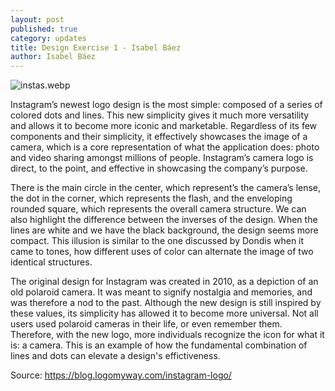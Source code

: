 ```yaml
---
layout: post
published: true
category: updates
title: Design Exercise 1 - Isabel Báez
author: Isabel Báez
---
```

![instas.webp]({{site.baseurl}}/assets/instas.webp)

Instagram’s newest logo design is the most simple: composed of a series of colored dots and lines. This new simplicity gives it much more versatility and allows it to become more iconic and marketable. Regardless of its few components and their simplicity, it effectively showcases the image of a camera, which is a core representation of what the application does: photo and video sharing amongst millions of people. Instagram’s camera logo is direct, to the point, and effective in showcasing the company’s purpose. 

There is the main circle in the center, which represent’s the camera’s lense, the dot in the corner, which represents the flash, and the enveloping rounded square, which represents the overall camera structure. We can also highlight the difference between the inverses of the design. When the lines are white and we have the black background, the design seems more compact. This illusion is similar to the one discussed by Dondis when it came to tones, how different uses of color can alternate the image of two identical structures. 

The original design for Instagram was created in 2010, as a depiction of an old polaroid camera. It was meant to signify nostalgia and memories, and was therefore a nod to the past. Although the new design is still inspired by these values, its simplicity has allowed it to become more universal. Not all users used polaroid cameras in their life, or even remember them. Therefore, with the new logo, more individuals recognize the icon for what it is: a camera. This is an example of how the fundamental combination of lines and dots can elevate a design's effictiveness. 

Source: https://blog.logomyway.com/instagram-logo/